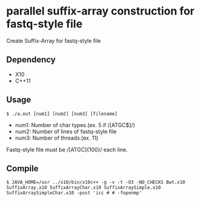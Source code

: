parallel suffix-array construction for fastq-style file
===

Create Suffix-Array for fastq-style file

## Dependency
* X10
* C++11

## Usage
```
$ ./a.out [num1] [num2] [num3] [filename]
```

* num1: Number of char types.(ex. 5 if /[ATGC$]/)
* num2: Number of lines of fastq-style file
* num3: Number of threads.(ex. 11)

Fastq-style file must be /[ATGC]{100}/ each line.

## Compile
```
$ JAVA_HOME=/usr ../x10/bin/x10c++ -g -v -t -O3 -NO_CHECKS Bwt.x10 SuffixArray.x10 SuffixArrayChar.x10 SuffixArraySimple.x10 SuffixArraySimpleChar.x10 -post 'icc # # -fopenmp'
```
